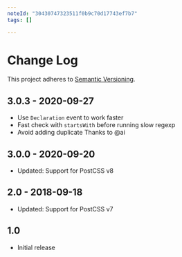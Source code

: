 ```yaml
---
noteId: "30430747323511f0b9c70d17743ef7b7"
tags: []

---
```


# Change Log
This project adheres to [Semantic Versioning](http://semver.org/).

## 3.0.3 - 2020-09-27
- Use `Declaration` event to work faster
- Fast check with `startsWith` before running slow regexp
- Avoid adding duplicate
Thanks to @ai

## 3.0.0  - 2020-09-20
* Updated: Support for PostCSS v8

## 2.0 - 2018-09-18
* Updated: Support for PostCSS v7

## 1.0
* Initial release
